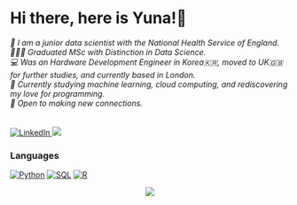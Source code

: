 <!--
**chaeyoonyunakim/chaeyoonyunakim** is a ✨ _special_ ✨ repository because its `README.md` (this file) appears on your GitHub profile.
<h3 align="left"><b>My name is Yuna. Welcome to my page</b></h3><br>
Here are some ideas to get you started:

- 🔭 I’m currently working on ...
- 🌱 I’m currently learning ...
- 👯 I’m looking to collaborate on ...
- 🤔 I’m looking for help with ...
- 💬 Ask me about ...
- 📫 How to reach me: ...
- 😄 Pronouns: ...
- ⚡ Fun fact: ...
-->
<h1 align="left">Hi there, here is Yuna!👋</h1>
<p align="left">
    <i>
        🏦 I am a junior data scientist with the National Health Service of England.<br>
        👨🏻‍🎓 Graduated MSc with Distinction in Data Science.<br>
        💻 Was an Hardware Development Engineer in Korea🇰🇷, moved to UK🇬🇧 for further studies, and currently based in London.<br>
        🌱 Currently studying machine learning, cloud computing, and rediscovering my love for programming.<br>
        👯 Open to making new connections.<br><br>
    </i><br>
    <a href="https://www.linkedin.com/in/chaeyoonyunakim">
        <img src="https://img.shields.io/badge/LinkedIn-blue?style=flat-square&logo=linkedin" alt="LinkedIn">
    <a href="mailto:chaeyoonyunakim@gmail.com">
        <img src="https://img.shields.io/badge/Gmail-D14836?style=flat&logo=Gmail&logoColor=white"/>
    </a>
</p>

### Languages
[![Python](https://img.shields.io/badge/python-black?style=for-the-badge&logo=python)](https://github.com/chaeyoonyunakim)
[![SQL](https://img.shields.io/badge/sql-black?style=for-the-badge&logo=mysql)](https://github.com/chaeyoonyunakim)
[![R](https://img.shields.io/badge/R-black?style=for-the-badge&logo=R)](https://github.com/chaeyoonyunakim)

<p align="center">
  <a href="https://github.com/chaeyoonyunakim">
    <img src="https://komarev.com/ghpvc/?username=chaeyoonyunakim&color=blue&style=flat)" />
  </a>
</p>
